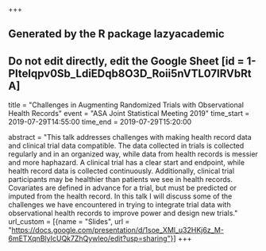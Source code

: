 +++
## Generated by the R package lazyacademic
## Do not edit directly, edit the Google Sheet [id = 1-PItelqpv0Sb_LdiEDqb8O3D_Roii5nVTL07IRVbRtA]
title = "Challenges in Augmenting Randomized Trials with Observational Health Records"
event = "ASA Joint Statistical Meeting 2019"
time_start = 2019-07-29T14:55:00
time_end = 2019-07-29T15:20:00

abstract = "This talk addresses challenges with making health record data and clinical trial data compatible. The data collected in trials is collected regularly and in an organized way, while data from health records is messier and more haphazard. A clinical trial has a clear start and endpoint, while health record data is collected continuously. Additionally, clinical trial participants may be healthier than patients we see in health records. Covariates are defined in advance for a trial, but must be predicted or imputed from the health record. In this talk I will discuss some of the challenges we have encountered in trying to integrate trial data with observational health records to improve power and design new trials."
url_custom = [{name = "Slides", url = "https://docs.google.com/presentation/d/1soe_XMl_u32HKj6z_M-6mETXqnBlyIcUQk7ZhQywleo/edit?usp=sharing"}]
+++
